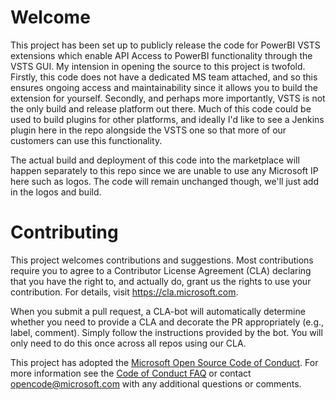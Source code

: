 
# Welcome

This project has been set up to publicly release the code for PowerBI VSTS extensions which enable API Access to PowerBI functionality through the VSTS GUI. My intension in opening the source to this project is twofold. Firstly, this code does not have a dedicated MS team attached, and so this ensures ongoing access and maintainability since it allows you to build the extension for yourself. Secondly, and perhaps more importantly, VSTS is not the only build and release platform out there. Much of this code could be used to build plugins for other platforms, and ideally I'd like to see a Jenkins plugin here in the repo alongside the VSTS one so that more of our customers can use this functionality.

The actual build and deployment of this code into the marketplace will happen separately to this repo since we are unable to use any Microsoft IP here such as logos. The code will remain unchanged though, we'll just add in the logos and build.

# Contributing

This project welcomes contributions and suggestions.  Most contributions require you to agree to a
Contributor License Agreement (CLA) declaring that you have the right to, and actually do, grant us
the rights to use your contribution. For details, visit https://cla.microsoft.com.

When you submit a pull request, a CLA-bot will automatically determine whether you need to provide
a CLA and decorate the PR appropriately (e.g., label, comment). Simply follow the instructions
provided by the bot. You will only need to do this once across all repos using our CLA.

This project has adopted the [Microsoft Open Source Code of Conduct](https://opensource.microsoft.com/codeofconduct/).
For more information see the [Code of Conduct FAQ](https://opensource.microsoft.com/codeofconduct/faq/) or
contact [opencode@microsoft.com](mailto:opencode@microsoft.com) with any additional questions or comments.

